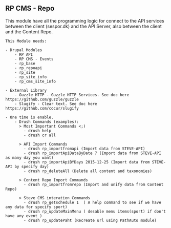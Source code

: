 RP CMS - Repo
-
This module have all the programming logic for connect to the API services 
between the client (sespor.dk) and  the API Server, also between the client 
and the Content Repo.

    This Module needs: 
    
    - Drupal Modules 	
        - RP API	
        - RP CMS - Events 
        - rp_base
        - rp_repoapi
        - rp_site
        - rp_site_info
        - rp_cms_site_info
         
    - External Library 
        - Guzzle HTTP - Guzzle HTTP Services. See doc here https://github.com/guzzle/guzzle
        - Slugify - Clear text. See doc here https://github.com/cocur/slugify 
          
    - One time is enable.
        - Drush Commands (examples): 
          > Most Important Commands <;)   
            - drush help  
            - drush cr all 
             
          > API Import Commands   
            - drush rp_importfromapi (Import data from STEVE-API) 
            - drush rp_importApiDataByDate 7 (Import data from STEVE-API as many day you want)
            - drush rp_importApiBYDays 2015-12-25 (Import data from STEVE-API by specify day)
            - drush rp_deleteAll (Delete all content and taxonomies)
            
          > Content Repo Import Commands
            - drush rp_importfromrepo (Import and unify data from Content Repo)
            
          > Steve CMS interation Commands
            - drush rp_getschedule 1  ( A help command to see if we have any data for specify sport)           
            - drush rp_updateMainMenu ( desable menu items(sport) if don't have any event )
            - drush rp_updatePaht (Recreate url using PathAuto module)
            
           